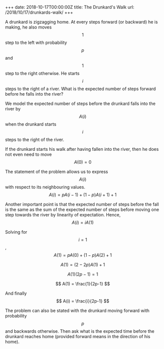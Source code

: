 +++
date: 2018-10-17T00:00:00Z
title: The Drunkard's Walk
url: /2018/10/17/drunkards-walk/
+++

A drunkard is zigzagging home. At every steps forward (or backward) he is
making, he also moves $$1$$ step to the left with probability $$p$$ and $$1$$
step to the right otherwise. He starts $$i$$ steps to the right of a river. What is
the expected number of steps forward before he falls into the river?

<!--more-->

We model the expected number of steps before the drunkard falls into the river
by $$A(i)$$ when the drunkard starts $$i$$ steps to the right of the river.

If the drunkard starts his walk after having fallen into the river,
then he does not even need to move
$$
A(0) = 0
$$

The statement of the problem allows us to express $$A(i)$$ with respect to its
neighbouring values.
$$
A(i) = p A(i-1) + (1-p) A(i+1) + 1
$$

Another important point is that the expected number of steps before the fall is
the same as the sum of the expected number of steps before moving one step
towards the river by linearity of expectation. Hence,
$$
A(i) = i A(1)
$$

Solving for $$i=1$$,
$$
A(1) = p A(0) + (1-p) A(2) + 1
$$

$$
A(1) = (2-2p) A(1) + 1
$$

$$
A(1) (2p - 1) = 1
$$

$$
A(1) = \frac{1}{2p-1}
$$

And finally
$$
A(i) = \frac{i}{2p-1}
$$

The problem can also be stated with the drunkard moving forward with
probability $$p$$ and backwards otherwise. Then ask what is the expected time
before the drunkard reaches home (provided forward means in the direction of
his home).
